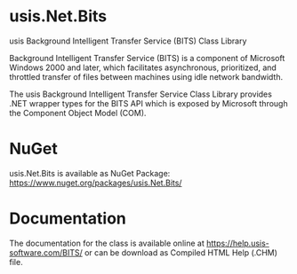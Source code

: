 # usis.Net.Bits
usis Background Intelligent Transfer Service (BITS) Class Library

Background Intelligent Transfer Service (BITS) is a component of Microsoft Windows 2000 and later, which facilitates asynchronous, prioritized, and throttled transfer of files between machines using idle network bandwidth.

The usis Background Intelligent Transfer Service Class Library provides .NET wrapper types for the BITS API which is exposed by Microsoft through the Component Object Model (COM).

# NuGet
usis.Net.Bits is available as NuGet Package: https://www.nuget.org/packages/usis.Net.Bits/

# Documentation
The documentation for the class is available online at https://help.usis-software.com/BITS/ or can be download as Compiled HTML Help (.CHM) file.
